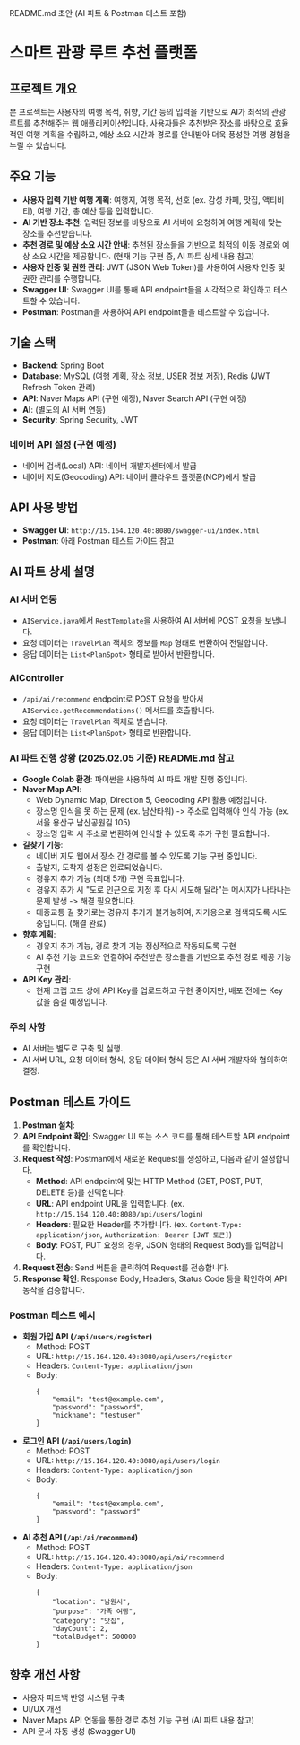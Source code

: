 README.md 초안 (AI 파트 & Postman 테스트 포함)

# 스마트 관광 루트 추천 플랫폼

## 프로젝트 개요

본 프로젝트는 사용자의 여행 목적, 취향, 기간 등의 입력을 기반으로 AI가 최적의 관광 루트를 추천해주는 웹 애플리케이션입니다. 
사용자들은 추천받은 장소를 바탕으로 효율적인 여행 계획을 수립하고, 예상 소요 시간과 경로를 안내받아 더욱 풍성한 여행 경험을 누릴 수 있습니다.

## 주요 기능

*   **사용자 입력 기반 여행 계획**: 여행지, 여행 목적, 선호 (ex. 감성 카페, 맛집, 액티비티), 여행 기간, 총 예산 등을 입력합니다.
*   **AI 기반 장소 추천**: 입력된 정보를 바탕으로 AI 서버에 요청하여 여행 계획에 맞는 장소를 추천받습니다.
*   **추천 경로 및 예상 소요 시간 안내**: 추천된 장소들을 기반으로 최적의 이동 경로와 예상 소요 시간을 제공합니다. (현재 기능 구현 중, AI 파트 상세 내용 참고)
*   **사용자 인증 및 권한 관리**: JWT (JSON Web Token)를 사용하여 사용자 인증 및 권한 관리를 수행합니다.
*   **Swagger UI**: Swagger UI를 통해 API endpoint들을 시각적으로 확인하고 테스트할 수 있습니다.
*   **Postman**: Postman을 사용하여 API endpoint들을 테스트할 수 있습니다.

## 기술 스택

*   **Backend**: Spring Boot
*   **Database**: MySQL (여행 계획, 장소 정보, USER 정보 저장), Redis (JWT Refresh Token 관리)
*   **API**: Naver Maps API (구현 예정), Naver Search API (구현 예정)
*   **AI**: (별도의 AI 서버 연동)
*   **Security**: Spring Security, JWT



### 네이버 API 설정 (구현 예정)

*   네이버 검색(Local) API: 네이버 개발자센터에서 발급
*   네이버 지도(Geocoding) API: 네이버 클라우드 플랫폼(NCP)에서 발급



## API 사용 방법

*   **Swagger UI**: `http://15.164.120.40:8080/swagger-ui/index.html` 
*   **Postman**: 아래 Postman 테스트 가이드 참고

## AI 파트 상세 설명

### AI 서버 연동

*   `AIService.java`에서 `RestTemplate`을 사용하여 AI 서버에 POST 요청을 보냅니다.
*   요청 데이터는 `TravelPlan` 객체의 정보를 `Map` 형태로 변환하여 전달합니다.
*   응답 데이터는 `List<PlanSpot>` 형태로 받아서 반환합니다.

### AIController

*   `/api/ai/recommend` endpoint로 POST 요청을 받아서 `AIService.getRecommendations()` 메서드를 호출합니다.
*   요청 데이터는 `TravelPlan` 객체로 받습니다.
*   응답 데이터는 `List<PlanSpot>` 형태로 반환합니다.

### AI 파트 진행 상황 (2025.02.05 기준) README.md 참고

*   **Google Colab 환경**: 파이썬을 사용하여 AI 파트 개발 진행 중입니다.
*   **Naver Map API**:
    *   Web Dynamic Map, Direction 5, Geocoding API 활용 예정입니다.
    *   장소명 인식을 못 하는 문제 (ex. 남산타워) -> 주소로 입력해야 인식 가능 (ex. 서울 용산구 남산공원길 105)
    *   장소명 입력 시 주소로 변환하여 인식할 수 있도록 추가 구현 필요합니다.
*   **길찾기 기능**:
    *   네이버 지도 웹에서 장소 간 경로를 볼 수 있도록 기능 구현 중입니다.
    *   출발지, 도착지 설정은 완료되었습니다.
    *   경유지 추가 기능 (최대 5개) 구현 목표입니다.
    *   경유지 추가 시 "도로 인근으로 지정 후 다시 시도해 달라"는 메시지가 나타나는 문제 발생 -> 해결 필요합니다.
    *   대중교통 길 찾기로는 경유지 추가가 불가능하여, 자가용으로 검색되도록 시도 중입니다. (해결 완료)
*   **향후 계획**:
    *   경유지 추가 기능, 경로 찾기 기능 정상적으로 작동되도록 구현
    *   AI 추천 기능 코드와 연결하여 추천받은 장소들을 기반으로 추천 경로 제공 기능 구현
*   **API Key 관리**:
    *   현재 코랩 코드 상에 API Key를 업로드하고 구현 중이지만, 배포 전에는 Key 값을 숨길 예정입니다.

### 주의 사항

*   AI 서버는 별도로 구축 및 실행.
*   AI 서버 URL, 요청 데이터 형식, 응답 데이터 형식 등은 AI 서버 개발자와 협의하여 결정.


## Postman 테스트 가이드

1.  **Postman 설치**: 
2.  **API Endpoint 확인**: Swagger UI 또는 소스 코드를 통해 테스트할 API endpoint를 확인합니다.
3.  **Request 작성**: Postman에서 새로운 Request를 생성하고, 다음과 같이 설정합니다.
    *   **Method**: API endpoint에 맞는 HTTP Method (GET, POST, PUT, DELETE 등)를 선택합니다.
    *   **URL**: API endpoint URL을 입력합니다. (ex. `http://15.164.120.40:8080/api/users/login`)
    *   **Headers**: 필요한 Header를 추가합니다. (ex. `Content-Type: application/json`, `Authorization: Bearer [JWT 토큰]`)
    *   **Body**: POST, PUT 요청의 경우, JSON 형태의 Request Body를 입력합니다.
4.  **Request 전송**: Send 버튼을 클릭하여 Request를 전송합니다.
5.  **Response 확인**: Response Body, Headers, Status Code 등을 확인하여 API 동작을 검증합니다.

### Postman 테스트 예시

*   **회원 가입 API (`/api/users/register`)**
    *   Method: POST
    *   URL: `http://15.164.120.40:8080/api/users/register`
    *   Headers: `Content-Type: application/json`
    *   Body:
        ```
        {
            "email": "test@example.com",
            "password": "password",
            "nickname": "testuser"
        }
        ```
*   **로그인 API (`/api/users/login`)**
    *   Method: POST
    *   URL: `http://15.164.120.40:8080/api/users/login`
    *   Headers: `Content-Type: application/json`
    *   Body:
        ```
        {
            "email": "test@example.com",
            "password": "password"
        }
        ```
*   **AI 추천 API (`/api/ai/recommend`)**
    *   Method: POST
    *   URL: `http://15.164.120.40:8080/api/ai/recommend`
    *   Headers: `Content-Type: application/json`
    *   Body:
        ```
        {
            "location": "남원시",
            "purpose": "가족 여행",
            "category": "맛집",
            "dayCount": 2,
            "totalBudget": 500000
        }
        ```

## 향후 개선 사항

*   사용자 피드백 반영 시스템 구축
*   UI/UX 개선
*   Naver Maps API 연동을 통한 경로 추천 기능 구현 (AI 파트 내용 참고)
*   API 문서 자동 생성 (Swagger UI)